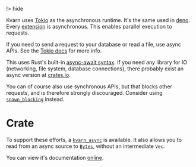 !> hide
<head>
    <title>Async | Kvarn</title>
    <meta name="permalinks" content="not-titles"> <!-- part of JS on icelk.dev & kvarn.org, options: disabled|enabled|not-titles -->
    <meta name="description" content="Asynchronous layout in Kvarn.">
</head>

Kvarn uses [Tokio](https://tokio.rs) as the asynchronous runtime. It's the same used in [deno](https://deno.land).
Every [extension](/extensions/) is asynchronous. This enables parallel execution to requests.

If you need to send a request to your database or read a file, use async APIs. See the [Tokio docs](https://docs.rs/tokio/)
for more info.

This uses Rust's built-in [async-await syntax](https://rust-lang.github.io/async-book/01_getting_started/04_async_await_primer.html).
If you need any library for IO (networking, file system, database connections), there probably exist an async version at [crates.io](https://crates.io).

You can of course also use synchronous APIs, but that blocks other requests, and is therefore strongly discouraged.
Consider using [`spawn_blocking`](https://docs.rs/tokio/latest/tokio/task/fn.spawn_blocking.html) instead.

# Crate

To support these efforts, a [`kvarn_async`](https://crates.io/crates/kvarn_async/) is available.
It also allows you to read from an async source to [`Bytes`](https://docs.rs/bytes/), without an intermediate `Vec`.

You can view it's documentation [online](https://doc.kvarn.org/kvarn_async/).
